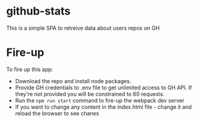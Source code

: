 # github-stats
This is a simple SPA to retreive data about users repos on GH

# Fire-up
To fire up this app: 
 - Download the repo and install node packages.
 - Provide GH credentials to .env file to get unlimited access to GH API. If they're not provided you will be constrained to 60 requests.
 - Run the `npm run start` command to fire-up the webpack dev server
 - If you want to change any content in the index.html file - change it and reload the browser to see chanes
